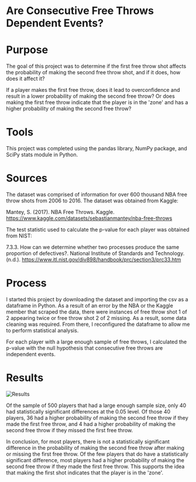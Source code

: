 # Are Consecutive Free Throws Dependent Events?

# Purpose
The goal of this project was to determine if the first free throw shot affects the probability of making the second free throw shot, and if it does, how does it affect it?

If a player makes the first free throw, does it lead to overconfidence and result in a lower probability of making the second free throw? Or does making the first free throw indicate that the player is in the 'zone' and has a higher probability of making the second free throw?

# Tools
This project was completed using the pandas library, NumPy package, and SciPy stats module in Python.

# Sources
The dataset was comprised of information for over 600 thousand NBA free throw shots from 2006 to 2016. The dataset was obtained from Kaggle:

Mantey, S. (2017). NBA Free Throws. Kaggle. https://www.kaggle.com/datasets/sebastianmantey/nba-free-throws 


The test statistic used to calculate the p-value for each player was obtained from NIST:

7.3.3. How can we determine whether two processes produce the same proportion of defectives?. National Institute of Standards and Technology. 
(n.d.). https://www.itl.nist.gov/div898/handbook/prc/section3/prc33.htm 

# Process
I started this project by downloading the dataset and importing the csv as a dataframe in Python. As a result of an error by the NBA or the Kaggle member that scraped the data, there were instances of free throw shot 1 of 2 appearing twice or free throw shot 2 of 2 missing. As a result, some data cleaning was required. From there, I reconfigured the dataframe to allow me to perform statistical analysis. 

For each player with a large enough sample of free throws, I calculated the p-value with the null hypothesis that consecutive free throws are independent events.

# Results
![Results](https://github.com/CurtisBender/Free-Throws/assets/143849290/d17adf33-df97-450b-9ff7-a34937f0ba2b)

Of the sample of 500 players that had a large enough sample size, only 40 had statistically significant differences at the 0.05 level. Of those 40 players, 36 had a higher probability of making the second free throw if they made the first free throw, and 4 had a higher probability of making the second free throw if they missed the first free throw.

In conclusion, for most players, there is not a statistically significant difference in the probability of making the second free throw after making or missing the first free throw. Of the few players that do have a statistically significant difference, most players had a higher probability of making the second free throw if they made the first free throw. This supports the idea that making the first shot indicates that the player is in the 'zone'.
